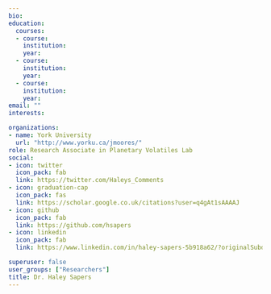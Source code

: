 ```yaml
---
bio: 
education:
  courses:
  - course: 
    institution: 
    year: 
  - course: 
    institution: 
    year: 
  - course: 
    institution: 
    year: 
email: ""
interests:

organizations:
- name: York University
  url: "http://www.yorku.ca/jmoores/"
role: Research Associate in Planetary Volatiles Lab
social:
- icon: twitter
  icon_pack: fab
  link: https://twitter.com/Haleys_Comments
- icon: graduation-cap
  icon_pack: fas
  link: https://scholar.google.co.uk/citations?user=q4gAt1sAAAAJ
- icon: github
  icon_pack: fab
  link: https://github.com/hsapers
- icon: linkedin
  icon_pack: fab
  link: https://www.linkedin.com/in/haley-sapers-5b918a62/?originalSubdomain=ca

superuser: false
user_groups: ["Researchers"]
title: Dr. Haley Sapers
---
```



